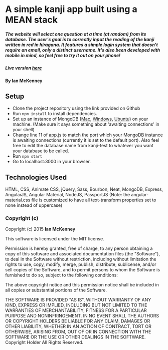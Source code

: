 # A simple kanji app built using a MEAN stack
##### The website will select one question at a time (at random) from its database.  The user's goal is to correctly input the reading of the kanji written in red in hiragana.  It features a simple login system that doesn't require an email, only a distinct username.  It's also been developed with mobile in mind, so feel free to try it out on your phone!

##### Live version [here](https://meankanji.herokuapp.com)

#### By Ian McKenney

## Setup

* Clone the project repository using the link provided on Github
* Run `npm install` to install dependencies.
* Set up an instance of MongoDB ([Mac](https://docs.mongodb.org/manual/tutorial/install-mongodb-on-os-x/), [Windows](https://docs.mongodb.org/manual/tutorial/install-mongodb-on-windows/), [Ubuntu](https://docs.mongodb.org/manual/tutorial/install-mongodb-on-ubuntu/)) on your machine.  (Make sure it says something about 'awaiting connections' in your shell)
* Change line 11 of app.js to match the port which your MongoDB instance is awaiting connections (currently it is set to the default port).  Also feel free to edit the database name from kanji-test to whatever you want your database to be called.
* Run `npm start`
* Go to localhost:3000 in your browser.

## Technologies Used

HTML, CSS, Animate CSS, jQuery, Sass, Bourbon, Neat, MongoDB, Express, AngularJS, Angular Material, NodeJS, PassportJS
(Note: the angular-material.css file is customized to have all text-transform properties set to none instead of uppercase)

### Copyright (c)

Copyright (c) 2015 **Ian McKenney**

This software is licensed under the MIT license.

Permission is hereby granted, free of charge, to any person obtaining a copy
of this software and associated documentation files (the "Software"), to deal
in the Software without restriction, including without limitation the rights
to use, copy, modify, merge, publish, distribute, sublicense, and/or sell
copies of the Software, and to permit persons to whom the Software is
furnished to do so, subject to the following conditions:

The above copyright notice and this permission notice shall be included in
all copies or substantial portions of the Software.

THE SOFTWARE IS PROVIDED "AS IS", WITHOUT WARRANTY OF ANY KIND, EXPRESS OR
IMPLIED, INCLUDING BUT NOT LIMITED TO THE WARRANTIES OF MERCHANTABILITY,
FITNESS FOR A PARTICULAR PURPOSE AND NONINFRINGEMENT. IN NO EVENT SHALL THE
AUTHORS OR COPYRIGHT HOLDERS BE LIABLE FOR ANY CLAIM, DAMAGES OR OTHER
LIABILITY, WHETHER IN AN ACTION OF CONTRACT, TORT OR OTHERWISE, ARISING FROM,
OUT OF OR IN CONNECTION WITH THE SOFTWARE OR THE USE OR OTHER DEALINGS IN
THE SOFTWARE. Copyright Holder All Rights Reserved.
